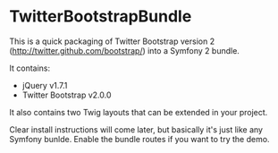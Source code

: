 TwitterBootstrapBundle
======================

This is a quick packaging of Twitter Bootstrap version 2 (http://twitter.github.com/bootstrap/) into a Symfony 2 bundle.

It contains:

 - jQuery v1.7.1
 - Twitter Bootstrap v2.0.0

It also contains two Twig layouts that can be extended in your project.

Clear install instructions will come later, but basically it's just like any Symfony bunlde. Enable the bundle routes if you want to try the demo.
